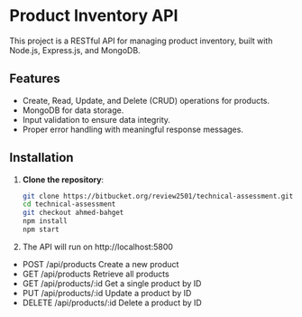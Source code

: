 # Product Inventory API

This project is a RESTful API for managing product inventory, built with Node.js, Express.js, and MongoDB.

## Features
- Create, Read, Update, and Delete (CRUD) operations for products.
- MongoDB for data storage.
- Input validation to ensure data integrity.
- Proper error handling with meaningful response messages.

## Installation

1. **Clone the repository**:
   ```sh
   git clone https://bitbucket.org/review2501/technical-assessment.git
   cd technical-assessment
   git checkout ahmed-bahget
   npm install
   npm start
2. The API will run on http://localhost:5800

- POST	/api/products	   Create a new product
- GET	/api/products	   Retrieve all products
- GET	/api/products/:id	   Get a single product by ID
- PUT	/api/products/:id	   Update a product by ID
- DELETE	/api/products/:id	   Delete a product by ID
